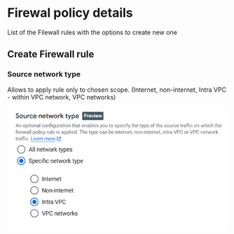 # Firewal policy details

List of the Filewall rules with the options to create new one



## Create **Firewall rule**


### Source network type
Allows to apply rule only to chosen scope. (Internet, non-internet, Intra VPC - within VPC network, VPC networks)

![network-type](./images/network-type.png)